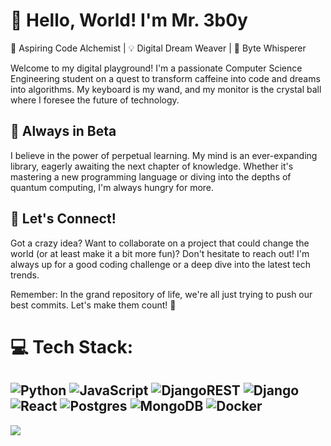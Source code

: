 # 👋 Hello, World! I'm Mr. 3b0y

🚀 Aspiring Code Alchemist | 💡 Digital Dream Weaver | 🌟 Byte Whisperer

Welcome to my digital playground! I'm a passionate Computer Science Engineering student on a quest to transform caffeine into code and dreams into algorithms. My keyboard is my wand, and my monitor is the crystal ball where I foresee the future of technology.


## 🌱 Always in Beta

I believe in the power of perpetual learning. My mind is an ever-expanding library, eagerly awaiting the next chapter of knowledge. Whether it's mastering a new programming language or diving into the depths of quantum computing, I'm always hungry for more.

## 💬 Let's Connect!

Got a crazy idea? Want to collaborate on a project that could change the world (or at least make it a bit more fun)? Don't hesitate to reach out! I'm always up for a good coding challenge or a deep dive into the latest tech trends.

Remember: In the grand repository of life, we're all just trying to push our best commits. Let's make them count! 🚀


# 💻 Tech Stack:
![Python](https://img.shields.io/badge/python-3670A0?style=flat&logo=python&logoColor=ffdd54) ![JavaScript](https://img.shields.io/badge/javascript-%23323330.svg?style=flat&logo=javascript&logoColor=%23F7DF1E) ![DjangoREST](https://img.shields.io/badge/DJANGO-REST-ff1709?style=flat&logo=django&logoColor=white&color=ff1709&labelColor=gray) ![Django](https://img.shields.io/badge/django-%23092E20.svg?style=flat&logo=django&logoColor=white) ![React](https://img.shields.io/badge/react-%2320232a.svg?style=flat&logo=react&logoColor=%2361DAFB) ![Postgres](https://img.shields.io/badge/postgres-%23316192.svg?style=flat&logo=postgresql&logoColor=white) ![MongoDB](https://img.shields.io/badge/MongoDB-%234ea94b.svg?style=flat&logo=mongodb&logoColor=white) ![Docker](https://img.shields.io/badge/docker-%230db7ed.svg?style=flat&logo=docker&logoColor=white)
---
[![](https://visitcount.itsvg.in/api?id=Mr-3b0y&icon=0&color=0)](https://visitcount.itsvg.in)

<!-- Proudly created with GPRM ( https://gprm.itsvg.in ) -->

